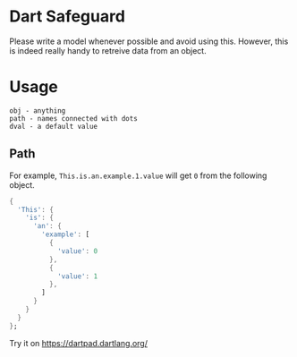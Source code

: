# Dart Safeguard

Please write a model whenever possible and avoid using this. However, this is indeed really handy to retreive data from an object.

# Usage

```
obj - anything
path - names connected with dots
dval - a default value
```

## Path

For example, `This.is.an.example.1.value` will get `0` from the following object.

```dart
{
  'This': {
    'is': {
      'an': {
        'example': [
          {
            'value': 0
          },
          {
            'value': 1
          },
        ]
      }
    }
  }
};
```

Try it on https://dartpad.dartlang.org/
